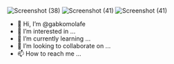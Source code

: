 ![Screenshot (38)](https://user-images.githubusercontent.com/102529469/162275927-5bef6134-75b0-4532-8aea-cba3f9cbe657.png)
![Screenshot (41)](https://user-images.githubusercontent.com/102529469/162272114-0884f5cd-896f-4e94-83ff-8b5ac94c57e6.png)
![Screenshot (41)](https://user-images.githubusercontent.com/102529469/162272237-420fb4e8-3a0e-4469-977d-408956a6a90d.png)
- 👋 Hi, I’m @gabkomolafe
- 👀 I’m interested in ...
- 🌱 I’m currently learning ...
- 💞️ I’m looking to collaborate on ...
- 📫 How to reach me ...

<!---
gabkomolafe/gabkomolafe is a ✨ special ✨ repository because its `README.md` (this file) appears on your GitHub profile.
You can click the Preview link to take a look at your changes.
--->
